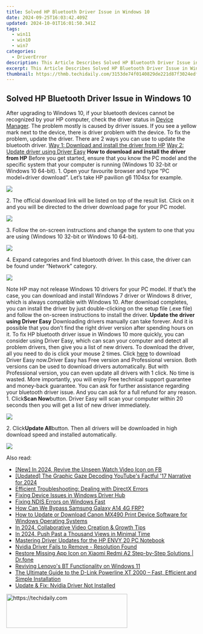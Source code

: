 ```yaml
---
title: Solved HP Bluetooth Driver Issue in Windows 10
date: 2024-09-25T16:03:42.409Z
updated: 2024-10-01T16:01:50.341Z
tags:
  - win11
  - win10
  - win7
categories:
  - DriverError
description: This Article Describes Solved HP Bluetooth Driver Issue in Windows 10
excerpt: This Article Describes Solved HP Bluetooth Driver Issue in Windows 10
thumbnail: https://thmb.techidaily.com/3153de74f0140829de221d87f3024edf0be402597c10c002cec7499f13b2deb2.jpg
---
```


## Solved HP Bluetooth Driver Issue in Windows 10

After upgrading to Windows 10, if your bluetooth devices cannot be recognized by your HP computer, check the driver status in [Device Manager](https://tools.techidaily.com/drivereasy/download/). The problem mostly is caused by driver issues. If you see a yellow mark next to the device, there is driver problem with the device. To fix the problem, update the driver. There are 2 ways you can use to update the bluetooth driver. [Way 1: Download and install the driver from HP](https://twopages.pxf.io/21em1d) [Way 2: Update driver using Driver Easy](https://aspironcom.sjv.io/kj14en)   **How to download and install the driver from HP**  Before you get started, ensure that you know the PC model and the specific system that your computer is running (Windows 10 32-bit or Windows 10 64-bit).  1\. Open your favourite browser and type “PC model+driver download”. Let’s take HP pavilion g6 1104sx for example.

![](https://images.drivereasy.com/wp-content/uploads/2016/08/img_57bfedfa2eec5.jpg)

2\. The official download link will be listed on top of the result list. Click on it and you will be directed to the driver download page for your PC model.

![](https://images.drivereasy.com/wp-content/uploads/2016/08/img_57bfee558e362.jpg)

3\. Follow the on-screen instructions and change the system to one that you are using (Windows 10 32-bit or Windows 10 64-bit).

![](https://images.drivereasy.com/wp-content/uploads/2016/08/img_57bfeead35cb4.jpg)

4\. Expand categories and find bluetooth driver. In this case, the driver can be found under “Network” category.

![](https://images.drivereasy.com/wp-content/uploads/2016/08/img_57bfeee62d240.jpg)

Note HP may not release Windows 10 drivers for your PC model. If that’s the case, you can download and install Windows 7 driver or Windows 8 driver, which is always compatible with Windows 10\. After download completes, you can install the driver by just double-clicking on the setup file (.exe file) and follow the on-screen instructions to install the driver. **Update the driver using Driver Easy** Downloading drivers manually can take forever. And it is possible that you don’t find the right driver version after spending hours on it. To fix HP bluetooth driver issue in Windows 10 more quickly, you can consider using Driver Easy, which can scan your computer and detect all problem drivers, then give you a list of new drivers. To download the driver, all you need to do is click your mouse 2 times. Click [here](https://tools.techidaily.com/drivereasy/download/) to download Driver Easy now.Driver Easy has Free version and Professional version. Both versions can be used to download drivers automatically. But with Professional version, you can even update all drivers with 1 click. No time is wasted. More importantly, you will enjoy Free technical support guarantee and money-back guarantee. You can ask for further assistance regarding your bluetooth driver issue. And you can ask for a full refund for any reason. 1\. Click**Scan Now**button. Driver Easy will scan your computer within 20 seconds then you will get a list of new driver immediately.

![](https://images.drivereasy.com/wp-content/uploads/2017/04/img_58feebfa438ac.png)

2\. Click**Update All**button. Then all drivers will be downloaded in high download speed and installed automatically.

![](https://images.drivereasy.com/wp-content/uploads/2017/04/img_58feedd92ef2c.jpg)

<ins class="adsbygoogle"
     style="display:block"
     data-ad-format="autorelaxed"
     data-ad-client="ca-pub-7571918770474297"
     data-ad-slot="1223367746"></ins>

<ins class="adsbygoogle"
     style="display:block"
     data-ad-client="ca-pub-7571918770474297"
     data-ad-slot="8358498916"
     data-ad-format="auto"
     data-full-width-responsive="true"></ins>

<span class="atpl-alsoreadstyle">Also read:</span>
<div><ul>
<li><a href="https://facebook-videos.techidaily.com/new-in-2024-revive-the-unseen-watch-video-icon-on-fb/"><u>[New] In 2024, Revive the Unseen Watch Video Icon on FB</u></a></li>
<li><a href="https://youtube-tips.techidaily.com/ed-the-graphic-gaze-decoding-youtubes-factful-17-narrative-for-2024/"><u>[Updated] The Graphic Gaze Decoding YouTube's Factful '17 Narrative for 2024</u></a></li>
<li><a href="https://driver-error.techidaily.com/efficient-troubleshooting-dealing-with-directx-errors/"><u>Efficient Troubleshooting: Dealing with DirectX Errors</u></a></li>
<li><a href="https://driver-error.techidaily.com/fixing-device-issues-in-windows-driver-hub/"><u>Fixing Device Issues in Windows Driver Hub</u></a></li>
<li><a href="https://driver-error.techidaily.com/fixing-ndis-errors-on-windows-fast/"><u>Fixing NDIS Errors on Windows Fast</u></a></li>
<li><a href="https://android-frp.techidaily.com/how-can-we-bypass-samsung-galaxy-a14-4g-frp-by-drfone-android/"><u>How Can We Bypass Samsung Galaxy A14 4G FRP?</u></a></li>
<li><a href="https://win-dash.techidaily.com/how-to-update-or-download-canon-mx490-print-device-software-for-windows-operating-systems/"><u>How to Update or Download Canon MX490 Print Device Software for Windows Operating Systems</u></a></li>
<li><a href="https://youtube-videos.techidaily.com/in-2024-collaborative-video-creation-and-growth-tips/"><u>In 2024, Collaborative Video Creation & Growth Tips</u></a></li>
<li><a href="https://youtube-docs.techidaily.com/24-push-past-a-thousand-views-in-minimal-time/"><u>In 2024, Push Past a Thousand Views in Minimal Time</u></a></li>
<li><a href="https://driver-error.techidaily.com/mastering-driver-updates-for-the-hp-envy-20-pc-notebook/"><u>Mastering Driver Updates for the HP ENVY 20 PC Notebook</u></a></li>
<li><a href="https://driver-error.techidaily.com/nvidia-driver-fails-to-remove-resolution-found/"><u>Nvidia Driver Fails to Remove - Resolution Found</u></a></li>
<li><a href="https://howto.techidaily.com/restore-missing-app-icon-on-xiaomi-redmi-a2-step-by-step-solutions-drfone-by-drfone-fix-android-problems-fix-android-problems/"><u>Restore Missing App Icon on Xiaomi Redmi A2 Step-by-Step Solutions | Dr.fone</u></a></li>
<li><a href="https://driver-error.techidaily.com/reviving-lenovos-bt-functionality-on-windows-11/"><u>Reviving Lenovo's BT Functionality on Windows 11</u></a></li>
<li><a href="https://buynow-marvelous.techidaily.com/the-ultimate-guide-to-the-d-link-powerline-xt-2000-fast-efficient-and-simple-installation/"><u>The Ultimate Guide to the D-Link Powerline XT 2000 – Fast, Efficient and Simple Installation</u></a></li>
<li><a href="https://driver-error.techidaily.com/update-and-fix-nvidia-driver-not-installed/"><u>Update & Fix: Nvidia Driver Not Installed</u></a></li>
</ul></div>

<!-- affiliate ads begin -->
<a href="https://wigfever.sjv.io/c/5597632/2014853/22899" target="_top" id="2014853">
  <img src="//a.impactradius-go.com/display-ad/22899-2014853" border="0" alt="https://techidaily.com" width="320" height="90"/>
</a>
<img height="0" width="0" src="https://wigfever.sjv.io/i/5597632/2014853/22899" style="position:absolute;visibility:hidden;" border="0" />
<!-- affiliate ads end -->

